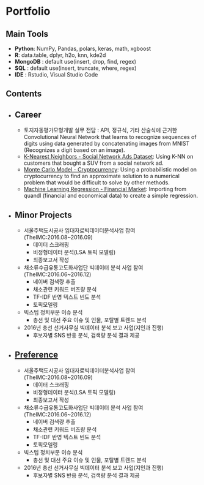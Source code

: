 # Portfolio

## Main Tools
  - **Python**: NumPy, Pandas, polars, keras, math, xgboost
  - **R**: data.table, dplyr, h2o, knn, kde2d
  - **MongoDB** : default use(insert, drop, find, regex)
  - **SQL** : default use(insert, truncate, where, regex)
  - **IDE** : Rstudio, Visual Studio Code

## Contents
- ## Career
    - 토지자동평가모형개발 실무 전담 : API, 정규식, 기타 산술식에 근거한 Convolutional Neural Network that learns to recognize sequences of digits using data generated by concatenating images from MNIST (Recognizes a digit based on an image).
    - [K-Nearest Neighbors - Social Network Ads Dataset](https://github.com/melvfernandez/data_science_portfolio/blob/master/K_Nearest_Neighbors/K-Nearest%20Neighbors%20On%20Social%20Network%20Ads.ipynb): Using K-NN on customers that bought a SUV from a social network ad.
     - [Monte Carlo Model - Cryptocurrency](https://github.com/melvfernandez/data_science_portfolio/blob/master/Cryptocurrency%20Market%20Analysis.ipynb): Using a probabilistic model on cryptocurrency to find an approximate solution to a numerical problem that would be difficult to solve by other methods.
     - [Machine Learning Regression - Financial Market](https://github.com/melvfnz/data_science_portfolio/blob/master/Regression%20-%20Machine%20Learning.ipynb): Importing from quandl (financial and economical data) to create a simple regression.
    
     
- ## Minor Projects
    - 서울주택도시공사 임대자료빅데이터분석사업 참여(TheIMC:2016.08~2016.09)
      - 데이터 스크래핑
      - 비정형데이터 분석(LSA 토픽 모델링)
      - 최종보고서 작성
    - 채소류수급유통고도화사업단 빅데이터 분석 사업 참여(TheIMC:2016.06~2016.12)
      - 네이버 검색량 추출
      - 채소관련 키워드 버즈량 분석
      - TF-IDF 반영 텍스트 빈도 분석
      - 토픽모델링
    - 빅스텝 정치부문 이슈 분석
      - 총선 및 대선 주요 이슈 및 인물, 포탈별 트렌드 분석
    - 2016년 총선 선거사무실 빅데이터 분석 보고 사업(지인과 진행)
      - 후보자별 SNS 반응 분석, 검색량 분석 결과 제공
    
- ## [Preference](#)
    - 서울주택도시공사 임대자료빅데이터분석사업 참여(TheIMC:2016.08~2016.09)
      - 데이터 스크래핑
      - 비정형데이터 분석(LSA 토픽 모델링)
      - 최종보고서 작성
    - 채소류수급유통고도화사업단 빅데이터 분석 사업 참여(TheIMC:2016.06~2016.12)
      - 네이버 검색량 추출
      - 채소관련 키워드 버즈량 분석
      - TF-IDF 반영 텍스트 빈도 분석
      - 토픽모델링
    - 빅스텝 정치부문 이슈 분석
      - 총선 및 대선 주요 이슈 및 인물, 포탈별 트렌드 분석
    - 2016년 총선 선거사무실 빅데이터 분석 보고 사업(지인과 진행)
      - 후보자별 SNS 반응 분석, 검색량 분석 결과 제공
    




